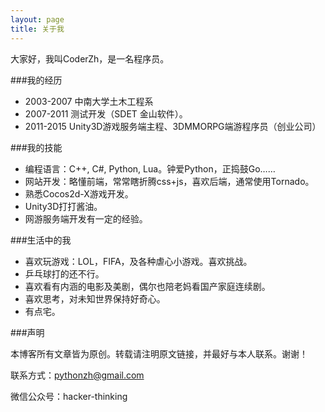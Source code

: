 ```yaml
---
layout: page
title: 关于我
---
```


<p class="message">
大家好，我叫CoderZh，是一名程序员。
</p>


###我的经历
 * 2003-2007 中南大学土木工程系 
 * 2007-2011 测试开发（SDET 金山软件）。
 * 2011-2015 Unity3D游戏服务端主程、3DMMORPG端游程序员（创业公司）

###我的技能
 * 编程语言：C++, C#, Python, Lua。钟爱Python，正捣鼓Go……
 * 网站开发：略懂前端，常常瞎折腾css+js，喜欢后端，通常使用Tornado。
 * 熟悉Cocos2d-X游戏开发。
 * Unity3D打打酱油。
 * 网游服务端开发有一定的经验。

###生活中的我
 * 喜欢玩游戏：LOL，FIFA，及各种虐心小游戏。喜欢挑战。
 * 乒乓球打的还不行。
 * 喜欢看有内涵的电影及美剧，偶尔也陪老妈看国产家庭连续剧。
 * 喜欢思考，对未知世界保持好奇心。
 * 有点宅。

###声明

本博客所有文章皆为原创。转载请注明原文链接，并最好与本人联系。谢谢！

联系方式：pythonzh@gmail.com

微信公众号：hacker-thinking

